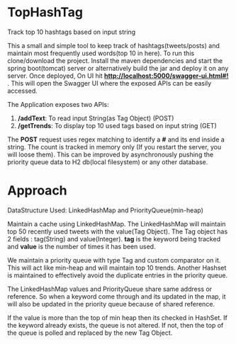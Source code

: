 # TopHashTag
Track top 10 hashtags based on input string

This a small and simple tool to keep track of hashtags(tweets/posts) and maintain most frequently used words(top 10 in here).
To run this clone/download the project. Install the maven dependencies and start the spring boot(tomcat) server or alternatively build the jar and deploy it on any server.
Once deployed, On UI hit **[http://localhost:5000/swagger-ui.html#!]** . This will open the Swagger UI where the exposed APIs can be easily accessed.

The Application exposes two APIs:

1. **/addText**: To read input String(as Tag Object) (POST)
2. **/getTrends**: To display top 10 used tags based on input string (GET)

The **POST** request uses regex matching to identify a **#** and its end inside a string.
The count is tracked in memory only (If you restart the server, you will loose them). This can be improved by asynchronously pushing the priority queue data to H2 db(local filesystem) or any other database.

# Approach

DataStructure Used: LinkedHashMap and PriorityQueue(min-heap)

Maintain a cache using LinkedHashMap. The LinkedHashMap will maintain top 50 recently used tweets with the value(Tag Object).
The Tag object has 2 fields : tag(String) and value(Integer). **tag** is the keyword being tracked and **value** is the number of times it has been used.

We maintain a priority queue with type Tag and custom comparator on it. This will act like min-heap and will maintain top 10 trends.
Another Hashset is maintained to effectively avoid the duplicate entries in the priority queue.

The LinkedHashMap values and PriorityQueue share same address or reference. So when a keyword come through and its updated in the map, it will also be updated in the priority queue because of shared reference.

If the value is more than the top of min heap then its checked in HashSet. If the keyword already exists, the queue is not altered. If not, then the top of the queue is polled and replaced by the new Tag Object.

[http://localhost:5000/swagger-ui.html#!]: http://localhost:5000/swagger-ui.html#!
